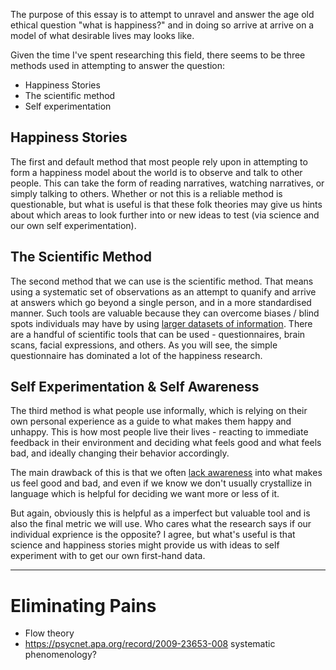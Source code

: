 The purpose of this essay is to attempt to unravel and answer the age old ethical question "what is happiness?" and in doing so arrive at arrive on a model of what desirable lives may looks like.

Given the time I've spent researching this field, there seems to be three methods used in attempting to answer the question:
* Happiness Stories
* The scientific method
* Self experimentation

## Happiness Stories

The first and default method that most people rely upon in attempting to form a happiness model about the world is to observe and talk to other people. This can take the form of reading narratives, watching narratives, or simply talking to others. Whether or not this is a reliable method is questionable, but what is useful is that these folk theories may give us hints about which areas to look further into or new ideas to test (via science and our own self experimentation).

## The Scientific Method

The second method that we can use is the scientific method. That means using a systematic set of observations as an attempt to quanify and arrive at answers which go beyond a single person, and in a more standardised manner. Such tools are valuable because they can overcome biases / blind spots individuals may have by using [larger datasets of information](https://en.wikipedia.org/wiki/Law_of_large_numbers). There are a handful of scientific tools that can be used - questionnaires, brain scans, facial expressions, and others. As you will see, the simple questionnaire has dominated a lot of the happiness research.

## Self Experimentation & Self Awareness

The third method is what people use informally, which is relying on their own personal experience as a guide to what makes them happy and unhappy. This is how most people live their lives - reacting to immediate feedback in their environment and deciding what feels good and what feels bad, and ideally changing their behavior accordingly.

The main drawback of this is that we often [lack awareness](https://en.wikipedia.org/wiki/Introspection_illusion) into what makes us feel good and bad, and even if we know we don't usually crystallize in language which is helpful for deciding we want more or less of it.

But again, obviously this is helpful as a imperfect but valuable tool and is also the final metric we will use. Who cares what the research says if our individual exprience is the opposite? I agree, but what's useful is that science and happiness stories might provide us with ideas to self experiment with to get our own first-hand data.



---

# Eliminating Pains
- Flow theory
- https://psycnet.apa.org/record/2009-23653-008 systematic phenomenology?
